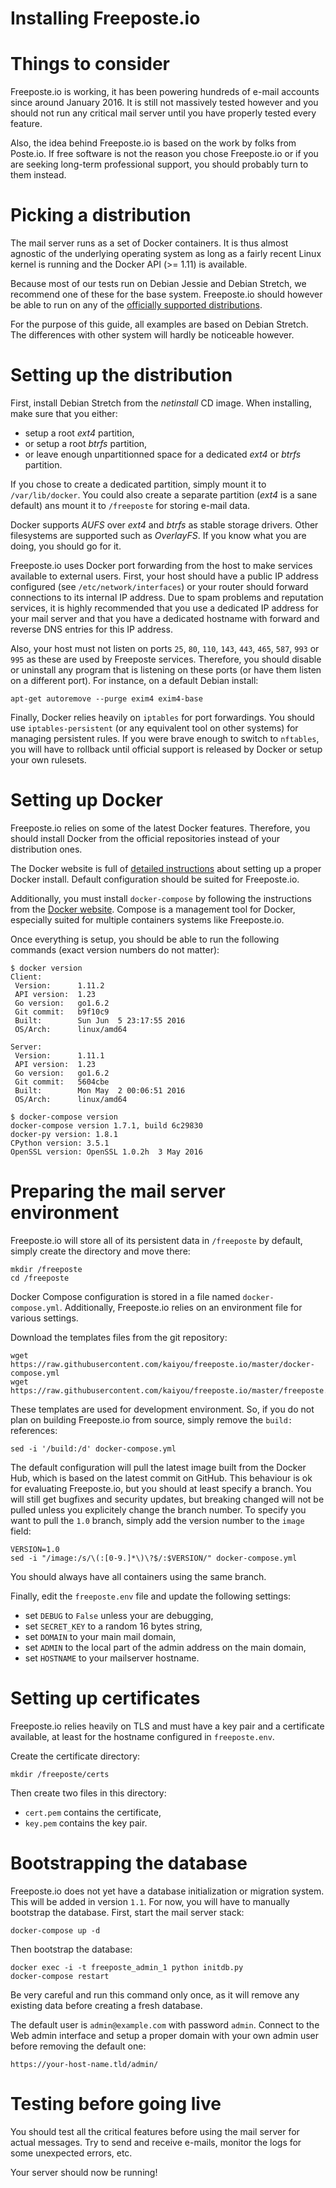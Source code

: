Installing Freeposte.io
=======================

Things to consider
==================

Freeposte.io is working, it has been powering hundreds of e-mail accounts
since around January 2016. It is still not massively tested however and
you should not run any critical mail server until you have properly tested
every feature.

Also, the idea behind Freeposte.io is based on the work by folks from Poste.io.
If free software is not the reason you chose Freeposte.io or if you are seeking
long-term professional support, you should probably turn to them instead.

Picking a distribution
======================

The mail server runs as a set of Docker containers. It is thus almost agnostic
of the underlying operating system as long as a fairly recent Linux kernel is
running and the Docker API (>= 1.11) is available.

Because most of our tests run on Debian Jessie and Debian Stretch, we recommend
one of these for the base system. Freeposte.io should however be able to run on
any of the [officially supported distributions](https://docs.docker.com/engine/installation/).

For the purpose of this guide, all examples are based on Debian Stretch. The
differences with other system will hardly be noticeable however.

Setting up the distribution
===========================

First, install Debian Stretch from the *netinstall* CD image. When installing,
make sure that you either:

 - setup a root *ext4* partition,
 - or setup a root *btrfs* partition,
 - or leave enough unpartitionned space for a dedicated *ext4* or *btrfs*
   partition.
  
If you chose to create a dedicated partition, simply mount it to 
``/var/lib/docker``. You could also create a separate partition (*ext4* is a
sane default)  ans mount it to ``/freeposte`` for storing e-mail data.

Docker supports *AUFS* over *ext4* and *btrfs* as stable storage drivers.
Other filesystems are supported such as *OverlayFS*. If you know what you are
doing, you should go for it.
 
Freeposte.io uses Docker port forwarding from the host to make services
available to external users. First, your host should have a public IP address
configured (see ``/etc/network/interfaces``) or your router should 
forward connections to its internal IP address. Due to spam problems and
reputation services, it
is highly recommended that you use a dedicated IP address for your mail server
and that you have a dedicated hostname with forward and reverse DNS entries
for this IP address.
 
Also, your host must not listen on ports ``25``, ``80``, ``110``, ``143``,
``443``, ``465``, ``587``, ``993`` or ``995`` as these are used by Freeposte
services. Therefore, you should disable or uninstall any program that is
listening on these ports (or have them listen on a different port). For
instance, on a default Debian install:
 
```
apt-get autoremove --purge exim4 exim4-base
```
 
Finally, Docker relies heavily on ``iptables`` for port forwardings. You
should use ``iptables-persistent`` (or any equivalent tool on other
systems) for managing persistent rules. If you were brave enough to switch to
``nftables``, you will have to rollback until official support is released
by Docker or setup your own rulesets.
 
Setting up Docker
=================
 
Freeposte.io relies on some of the latest Docker features. Therefore, you should
install Docker from the official repositories instead of your distribution
ones.

The Docker website is full of [detailed instructions](https://docs.docker.com/engine/installation/)
about setting up a proper Docker install. Default configuration should be
suited for Freeposte.io.

Additionally, you must install ``docker-compose`` by following the instructions
from the [Docker website](https://docs.docker.com/compose/). Compose is a
management tool for Docker, especially suited for multiple containers systems
like Freeposte.io.
 
Once everything is setup, you should be able to run the following commands
(exact version numbers do not matter):

```
$ docker version
Client:
 Version:      1.11.2
 API version:  1.23
 Go version:   go1.6.2
 Git commit:   b9f10c9
 Built:        Sun Jun  5 23:17:55 2016
 OS/Arch:      linux/amd64

Server:
 Version:      1.11.1
 API version:  1.23
 Go version:   go1.6.2
 Git commit:   5604cbe
 Built:        Mon May  2 00:06:51 2016
 OS/Arch:      linux/amd64

$ docker-compose version
docker-compose version 1.7.1, build 6c29830
docker-py version: 1.8.1
CPython version: 3.5.1
OpenSSL version: OpenSSL 1.0.2h  3 May 2016
```

Preparing the mail server environment
=====================================

Freeposte.io will store all of its persistent data in ``/freeposte`` by default,
simply create the directory and move there:

```
mkdir /freeposte
cd /freeposte
```

Docker Compose configuration is stored in a file named ``docker-compose.yml``.
Additionally, Freeposte.io relies on an environment file for various settings.

Download the templates files from the git repository:

```
wget https://raw.githubusercontent.com/kaiyou/freeposte.io/master/docker-compose.yml
wget https://raw.githubusercontent.com/kaiyou/freeposte.io/master/freeposte.env
```

These templates are used for development environment. So, if you do not plan
on building Freeposte.io from source, simply remove the ``build:`` references:

```
sed -i '/build:/d' docker-compose.yml
```

The default configuration will pull the latest image built from the Docker
Hub, which is based on the latest commit on GitHub. This behaviour is ok for
evaluating Freeposte.io, but you should at least specify a branch. You will
still get bugfixes and security updates, but breaking changed will not be
pulled unless you explicitely change the branch number. To specify you want
to pull the ``1.0`` branch, simply add the version number to the ``image``
field:

```
VERSION=1.0
sed -i "/image:/s/\(:[0-9.]*\)\?$/:$VERSION/" docker-compose.yml
```

You should always have all containers using the same branch.

Finally, edit the ``freeposte.env`` file and update the following settings:

 - set ``DEBUG`` to ``False`` unless your are debugging,
 - set ``SECRET_KEY`` to a random 16 bytes string,
 - set ``DOMAIN`` to your main mail domain,
 - set ``ADMIN`` to the local part of the admin address on the main domain,
 - set ``HOSTNAME`` to your mailserver hostname.
 
Setting up certificates
=======================

Freeposte.io relies heavily on TLS and must have a key pair and a certificate
available, at least for the hostname configured in ``freeposte.env``.

Create the certificate directory:

```
mkdir /freeposte/certs
```

Then create two files in this directory:

 - ``cert.pem`` contains the certificate,
 - ``key.pem`` contains the key pair.

Bootstrapping the database
==========================

Freeposte.io does not yet have a database initialization or migration system.
This will be added in version ``1.1``. For now, you will have to manually
bootstrap the database. First, start the mail server stack:

```
docker-compose up -d
```

Then bootstrap the database:

```
docker exec -i -t freeposte_admin_1 python initdb.py
docker-compose restart
```

Be very careful and run this command only once, as it will remove any existing
data before creating a fresh database.

The default user is ``admin@example.com`` with password ``admin``. Connect to
the Web admin interface and setup a proper domain with your own admin user
before removing the default one:

```
https://your-host-name.tld/admin/
```

Testing before going live
=========================

You should test all the critical features before using the mail server for
actual messages. Try to send and receive e-mails, monitor the logs for some
unexpected errors, etc.

Your server should now be running!
